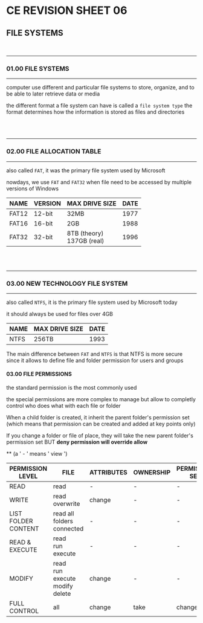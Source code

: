 # CE REVISION SHEET 06
## FILE SYSTEMS


<br>


________
### 01.00 FILE SYSTEMS
________________

computer use different and particular file systems to store, organize, and to be able to later retrieve data or media

the different format a file system can have is called a ```file system type```
the format determines how the information is stored as files and directories


<br>
<br>

________
### 02.00 FILE ALLOCATION TABLE
________________

also called ```FAT```, it was the primary file system used by Microsoft

nowdays, we use ```FAT``` and ```FAT32``` when file need to be accessed by multiple versions of Windows

| NAME | VERSION | MAX DRIVE SIZE | DATE |
|------|---------|----------------|------|
| FAT12 | 12-bit | 32MB  | 1977 |
| FAT16 | 16-bit | 2GB | 1988 |
| FAT32 | 32-bit | 8TB (theory) <br> 137GB (real) | 1996 | 



<br>
<br>

________
### 03.00 NEW TECHNOLOGY FILE SYSTEM
________________

also called ```NTFS```, it is the primary file system used by Microsoft today

it should always be used for files over 4GB

| NAME | MAX DRIVE SIZE | DATE |
|------|----------------|------|
| NTFS | 256TB | 1993 |

The main difference between ```FAT``` and ```NTFS``` is that NTFS is more secure since it allows to define file and folder permission for users and groups

#### 03.00 FILE PERMISSIONS

the standard permission is the most commonly used

the special permissions are more complex to manage but allow to completly control who does what with each file or folder

When a child folder is created, it inherit the parent folder's permission set (which means that permission can be created and added at key points only)

If you change a folder or file of place, they will take the new parent folder's permission set BUT **deny permission will override allow**

** (a ' - ' means ' view ')

| PERMISSION LEVEL | FILE | ATTRIBUTES | OWNERSHIP | PERMISSION SET |
|------------------|------|------------|-----------|----------------|
| READ | read | - | - | - |
| WRITE | read <br> overwrite | change | - | - |
| LIST FOLDER CONTENT | read all folders connected | - | - | - |
| READ & EXECUTE | read <br> run <br> execute | - | - | - |
| MODIFY | read <br> run <br> execute <br> modify <br> delete | change | - | - |
| FULL CONTROL | all | change | take | change |




